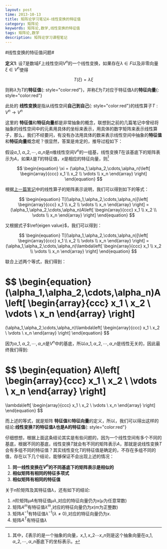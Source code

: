 ```yaml
---
layout: post
time: 2013-10-13
title: 矩阵论学习笔记4-线性变换的特征值
category: 矩阵论
keywords: 矩阵论,数学,线性变换的特征值
tags: 矩阵论,数学
description: 矩阵论学习课程笔记 
---
```


#线性变换的特征值问题#

**定义1**: 设$T$是数域$F$上线性空间$V^n$的一个线性变换，如果存在$\lambda\in F$以及非零向量$\xi\in V^n$使得

$$
\begin{equation}
T(\xi)=\lambda\xi \label{eigen value}
\end{equation}
$$

则称$\lambda$为$T$的**特征值**{: style="color:red"}，并称$\xi$为$T$对应于特征值$\lambda$的**特征向量**{: style="color:red"}

此处的 **线性变换**是指从线性空间**自己到自己**{: style="color:red"}的线性算子$T:V^n\rightarrow V^n$

这里的 **特征值**和**特征向量**都是非常抽象的概念，联想到之前的几篇笔记中曾经将抽象的线性空间中的元素用具体的坐标来表示，用具体的数字矩阵来表示线性算子，那么，我们不经要问，有没有办法用具体的数来表示线性空间中抽象的**特征值**和**特征向量**概念呢？很显然，答案是肯定的，推导过程如下：

假设$\alpha\_1,\alpha\_2,\cdots,\alpha\_n$是$n$维线性空间$V^n$的一组基，线性变换$T$在该基底下的矩阵表示为$A$，如果$\lambda$是$T$的特征值，$x$是相应的特征向量，则[^1]

$$
\begin{equation}
\xi = (\alpha_1,\alpha_2,\cdots,\alpha_n)\left[
\begin{array}{ccc}
x_1 \\ x_2 \\ \vdots \\ x_n
\end{array}
\right]
\end{equation}
$$

[^1]: 其中，$\xi$表示的是一个抽象的向量，$x\_1,x\_2\cdots x\_n$则是这个抽象向量在$\alpha\_1,\alpha\_2,\cdots,\alpha\_n$基底下的坐标表示。

根据[上一篇笔记](/矩阵论/2013/10/10/Theory-of-Matrices-3.html#section-1)中的线性算子的矩阵表示说明，我们可以得到如下的等式：

$$
\begin{equation}
T[(\alpha_1,\alpha_2,\cdots,\alpha_n)]\left[
\begin{array}{ccc}
x_1 \\ x_2 \\ \vdots \\ x_n
\end{array}
\right]
=(\alpha_1,\alpha_2,\cdots,\alpha_n)A\left[
\begin{array}{ccc}
x_1 \\ x_2 \\ \vdots \\ x_n
\end{array}
\right]
\end{equation}
$$

又根据式子$\ref{eigen value}$，我们可以得到：

$$
\begin{equation}
T[(\alpha_1,\alpha_2,\cdots,\alpha_n)]\left[
\begin{array}{ccc}
x_1 \\ x_2 \\ \vdots \\ x_n
\end{array}
\right]
=(\alpha_1,\alpha_2,\cdots,\alpha_n)\lambda\left[
\begin{array}{ccc}
x_1 \\ x_2 \\ \vdots \\ x_n
\end{array}
\right]
\end{equation}
$$

联合上述两个等式，我们得到：

$$
\begin{equation}
(\alpha_1,\alpha_2,\cdots,\alpha_n)A\left[
\begin{array}{ccc}
x_1 \\ x_2 \\ \vdots \\ x_n
\end{array}
\right]
=
(\alpha_1,\alpha_2,\cdots,\alpha_n)\lambda\left[
\begin{array}{ccc}
x_1 \\ x_2 \\ \vdots \\ x_n
\end{array}
\right]
\end{equation}
$$

因为$\alpha\_1,\alpha\_2,\cdots,\alpha\_n$是$V^n$中的基底，所以$\alpha\_1,\alpha\_2,\cdots,\alpha\_n$是线性无关的，因此最终我们得到:

$$
\begin{equation}
A\left[
\begin{array}{ccc}
x_1 \\ x_2 \\ \vdots \\ x_n
\end{array}
\right]
=
\lambda\left[
\begin{array}{ccc}
x_1 \\ x_2 \\ \vdots \\ x_n
\end{array}
\right]
\end{equation}
$$

而上述的等式，就是矩阵 **特征值**和**特征向量**的定义，所以，我们可以得出这样的结论:**线性变换$T$的特征值$\lambda$也是A的特征值**{: style="color:red"}

仔细想想，根据上面这条结论其实是有些问题的，因为一个线性空间有多个不同的基底，根据不同的基底，线性变换$T$就会有不同的矩阵表示$A$，那就是说线性变换$T$会有多组不同的特征值？其实线性变化$T$的特征值是确定的，不存在多组不同的值，存在以下几个结论，能够保证不会出现上述的情况：

1. **同一线性变换在$V^n$的不同基底下的矩阵表示是相似的**
2. **相似矩阵有相同的特征多项式**
3. **相似矩阵有相同的特征值**

关于$n$阶矩阵及其特征值$\lambda$，还有如下的结论:

1. $n$阶矩阵$\mu A$有特征值$\mu\lambda$,对应的特征向量仍为x($\mu$为任意常数)
2. 矩阵$A^{m}$有特征值$\lambda^{m}$,对应的特征向量仍为$x$($m$为正整数)
3. 矩阵$A^{-1}$有特征值$\lambda^{-1}(\lambda\neq 0)$,对应的特征向量仍为$x$.
4. 矩阵$A^{T}$有特征值$\lambda$
